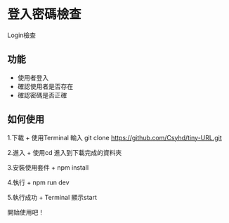 # **登入密碼檢查**
Login檢查

## 功能
- 使用者登入
- 確認使用者是否存在
- 確認密碼是否正確


## 如何使用

1.下載
    + 使用Terminal  輸入 git clone https://github.com/Csyhd/tiny-URL.git

2.進入
    + 使用cd 進入到下載完成的資料夾

3.安裝使用套件
    + npm install

4.執行
    + npm run dev 

5.執行成功
    + Terminal 顯示start

開始使用吧！
